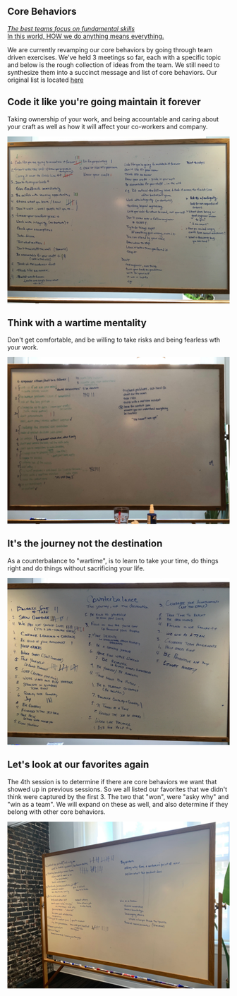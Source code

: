 ## Core Behaviors

[_The best teams focus on fundamental skills_](https://medium.com/swlh/leaders-be-the-dumbest-in-the-room-777060a38d86)    
[In this world, HOW we do anything means everything.](https://www.howistheanswer.com/how/)

We are currently revamping our core behaviors by going through team driven exercises.  We've held 3 meetings so far, each with a specific topic and below is the rough collection of ideas from the team.  We still need to synthesize them into a succinct message and list of core behaviors.  Our original list is located [here](original.md)

## Code it like you're going maintain it forever

Taking ownership of your work, and being accountable and caring about your craft as well as how it will affect your co-workers and company.

<img src=../rsrcs/core_session_1.jpg>

## Think with a wartime mentality

Don't get comfortable, and be willing to take risks and being fearless wth your work.

<img src=../rsrcs/core_session_2.jpg>

## It's the journey not the destination

As a counterbalance to "wartime", is to learn to take your time, do things right and do things without sacrificing your life.

<img src=../rsrcs/core_session_3.jpg>

## Let's look at our favorites again

The 4th session is to determine if there are core behaviors we want that showed up in previous sessions.  So we all listed our favorites that we didn't think were captured by the first 3.  The two that "won", were "asky why" and "win as a team".  We will expand on these as well, and also determine if they belong with other core behaviors.

<img src=../rsrcs/core_session_4.jpg>